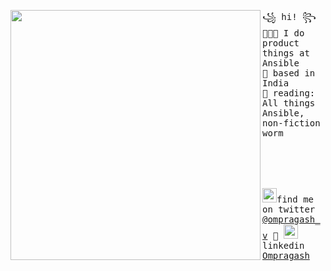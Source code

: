 <img align="left" width="400" src="https://i.postimg.cc/qqtYd08r/daftpunktocat-guy.gif"> <samp> ꧁ hi! ꧂<br>
  👨🏻‍💻 I do product things at Ansible <br> 
  🌁 based in India <br>
  📖 reading: All things Ansible, non-fiction worm <br> 
<br><br><br><br><br>
<samp><img src="https://img.icons8.com/color/2x/twitter.png" width="23">find
me on twitter [@ompragash_v](https://www.twitter.com/ompragash_v) 💭
<samp><img src="https://img.icons8.com/color/2x/linkedin.png" width="23">linkedin [Ompragash](https://www.linkedin.com/in/ompragash/) 




